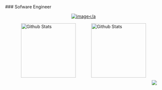 <!--
### Hi there 👋
**arleyribeiro/arleyribeiro** is a ✨ _special_ ✨ repository because its `README.md` (this file) appears on your GitHub profile.

Here are some ideas to get you started:

- 🔭 I’m currently working on ...
- 🌱 I’m currently learning ...
- 👯 I’m looking to collaborate on ...
- 🤔 I’m looking for help with ...
- 💬 Ask me about ...
- 📫 How to reach me: ...
- 😄 Pronouns: ...
- ⚡ Fun fact: ...
-->

<span align="center">
  ### Sofware Engineer

  <a href="https://www.linkedin.com/in/arley-ribeiro/" target="_blank"
    >![image](https://flat.badgen.net/badge/in/arleyribeiro/black)</a
  >
</span>

<div style="display: grid; justify-content: space-evenly; align-items: center; grid-template-columns: auto auto">
  <div>
    <img
      align="center"
      src="https://github-readme-stats.vercel.app/api?username=arleyribeiro&count_private=true&show_icons=true&title_color=fff&icon_color=00ff55&text_color=9f9f9f&bg_color=0d1117"
      alt="Github Stats"
      height="176"
    />
  </div>

  <div>
    <img
      align="center"
      src="https://github-readme-stats.vercel.app/api/top-langs/?username=arleyribeiro&layout=compact&title_color=fff&text_color=9f9f9f&bg_color=0d1117"
      alt="Github Stats"
      height="176"
    />
  </div>
</div>

<div style="display: grid; padding: 8px 16px 0px 0px; justify-content: flex-end">
  <a href="https://hits.seeyoufarm.com"
    ><img
      src="https://hits.seeyoufarm.com/api/count/incr/badge.svg?url=https%3A%2F%2Fgithub.com%2Farleyribeiro&count_bg=%2379C83D&title_bg=%23555555&icon=&icon_color=%23E7E7E7&title=hits&edge_flat=false"
  /></a>
</div>
